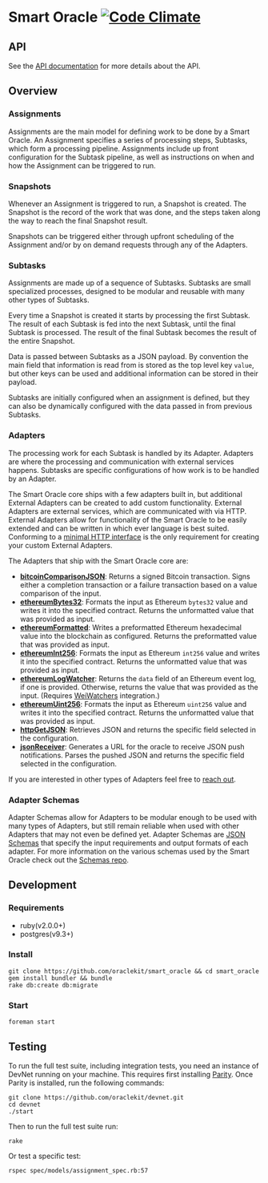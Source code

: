 # Smart Oracle [![Code Climate](https://codeclimate.com/github/oraclekit/smart_oracle/badges/gpa.svg)](https://codeclimate.com/github/oraclekit/smart_oracle)

## API

See the [API documentation](https://smartoracle.smartcontract.com) for more details about the API.

## Overview

### Assignments

Assignments are the main model for defining work to be done by a Smart Oracle. An Assignment specifies a series of processing steps, Subtasks, which form a processing pipeline. Assignments include up front configuration for the Subtask pipeline, as well as instructions on when and how the Assignment can be triggered to run.

### Snapshots

Whenever an Assignment is triggered to run, a Snapshot is created. The Snapshot is the record of the work that was done, and the steps taken along the way to reach the final Snapshot result.

Snapshots can be triggered either through upfront scheduling of the Assignment and/or by on demand requests through any of the Adapters.

### Subtasks

Assignments are made up of a sequence of Subtasks. Subtasks are small specialized processes, designed to be modular and reusable with many other types of Subtasks.

Every time a Snapshot is created it starts by processing the first Subtask. The result of each Subtask is fed into the next Subtask, until the final Subtask is processed. The result of the final Subtask becomes the result of the entire Snapshot.

Data is passed between Subtasks as a JSON payload. By convention the main field that information is read from is stored as the top level key `value`, but other keys can be used and additional information can be stored in their payload.

Subtasks are initially configured when an assignment is defined, but they can also be dynamically configured with the data passed in from previous Subtasks.

### Adapters

The processing work for each Subtask is handled by its Adapter. Adapters are where the processing and communication with external services happens. Subtasks are specific configurations of how work is to be handled by an Adapter.

The Smart Oracle core ships with a few adapters built in, but additional External Adapters can be created to add custom functionality. External Adapters are external services, which are communicated with via HTTP. External Adapters allow for functionality of the Smart Oracle to be easily extended and can be written in which ever language is best suited. Conforming to a [minimal HTTP interface](https://smartoracle.smartcontract.com/#adapter-integration) is the only requirement for creating your custom External Adapters.

The Adapters that ship with the Smart Oracle core are:

- [__bitcoinComparisonJSON__](https://smartoracle.smartcontract.com/#bitcoincomparisonjson): Returns a signed Bitcoin transaction. Signs either a completion transaction or a failure transaction based on a value comparison of the input.
- [__ethereumBytes32__](https://smartoracle.smartcontract.com/#ethereumbytes32): Formats the input as Ethereum `bytes32` value and writes it into the specified contract. Returns the unformatted value that was provided as input.
- [__ethereumFormatted__](https://smartoracle.smartcontract.com/#ethereumformatted): Writes a preformatted Ethereum hexadecimal value into the blockchain as configured. Returns the preformatted value that was provided as input.
- [__ethereumInt256__](https://smartoracle.smartcontract.com/#ethereumint256): Formats the input as Ethereum `int256` value and writes it into the specified contract. Returns the unformatted value that was provided as input.
- [__ethereumLogWatcher__](https://smartoracle.smartcontract.com/#ethereumlogwatcher): Returns the `data` field of an Ethereum event log, if one is provided. Otherwise, returns the value that was provided as the input. (Requires [WeiWatchers](https://github.com/oraclekit/wei_watchers) integration.)
- [__ethereumUint256__](https://smartoracle.smartcontract.com/#ethereumuint256): Formats the input as Ethereum `uint256` value and writes it into the specified contract. Returns the unformatted value that was provided as input.
- [__httpGetJSON__](https://smartoracle.smartcontract.com/#httpgetjson): Retrieves JSON and returns the specific field selected in the configuration.
- [__jsonReceiver__](https://smartoracle.smartcontract.com/#jsonreceiver): Generates a URL for the oracle to receive JSON push notifications. Parses the pushed JSON and returns the specific field selected in the configuration.

If you are interested in other types of Adapters feel free to [reach out](mailto:support@smartcontract.com).

### Adapter Schemas

Adapter Schemas allow for Adapters to be modular enough to be used with many types of Adapters, but still remain reliable when used with other Adapters that may not even be defined yet. Adapter Schemas are [JSON Schemas](http://json-schema.org/) that specify the input requirements and output formats of each adapter. For more information on the various schemas used by the Smart Oracle check out the [Schemas repo](https://github.com/oraclekit/schemas).



## Development

### Requirements

- ruby(v2.0.0+)
- postgres(v9.3+)

### Install

```
git clone https://github.com/oraclekit/smart_oracle && cd smart_oracle
gem install bundler && bundle
rake db:create db:migrate
```

### Start
```
foreman start
```

## Testing

To run the full test suite, including integration tests, you need an instance of DevNet running on your machine. This requires first installing [Parity](https://github.com/paritytech/parity). Once Parity is installed, run the following commands:

```
git clone https://github.com/oraclekit/devnet.git
cd devnet
./start
```

Then to run the full test suite run:
```
rake
```

Or test a specific test:
```
rspec spec/models/assignment_spec.rb:57
```
